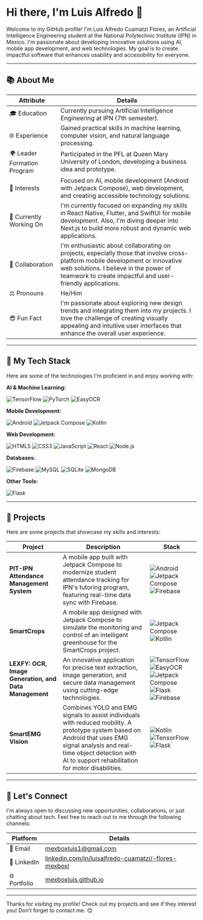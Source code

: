 # Hi there, I'm Luis Alfredo 👋

Welcome to my GitHub profile! I'm Luis Alfredo Cuamatzi Flores, an Artificial Intelligence Engineering student at the National Polytechnic Institute (IPN) in Mexico. I'm passionate about developing innovative solutions using AI, mobile app development, and web technologies. My goal is to create impactful software that enhances usability and accessibility for everyone.

---

## 📚 About Me

| Attribute                | Details                                                                                                                                                    |
| ------------------------ | ---------------------------------------------------------------------------------------------------------------------------------------------------------- |
| 🎓 Education             | Currently pursuing Artificial Intelligence Engineering at IPN (7th semester).                                                                                 |
| 🌐 Experience           | Gained practical skills in machine learning, computer vision, and natural language processing.                                                                 |
| 🌍 Leader Formation Program| Participated in the PFL at Queen Mary University of London, developing a business idea and prototype.                                                             |
| 🚀 Interests            | Focused on AI, mobile development (Android with Jetpack Compose), web development, and creating accessible technology solutions.                               |
| 🎯 Currently Working On | I'm currently focused on expanding my skills in React Native, Flutter, and SwiftUI for mobile development. Also, I'm diving deeper into Next.js to build more robust and dynamic web applications.           |
| 🤝 Collaboration        | I'm enthusiastic about collaborating on projects, especially those that involve cross-platform mobile development or innovative web solutions. I believe in the power of teamwork to create impactful and user-friendly applications. |
| ⚖️ Pronouns              | He/Him                                                                                                                                                         |
| 😎 Fun Fact              | I'm passionate about exploring new design trends and integrating them into my projects. I love the challenge of creating visually appealing and intuitive user interfaces that enhance the overall user experience. |

---

## 🚀 My Tech Stack

Here are some of the technologies I'm proficient in and enjoy working with:

**AI & Machine Learning:**

![TensorFlow](https://img.shields.io/badge/TensorFlow-%23FF6F00.svg?style=for-the-badge&logo=TensorFlow&logoColor=white)
![PyTorch](https://img.shields.io/badge/PyTorch-%23EE4C2C.svg?style=for-the-badge&logo=PyTorch&logoColor=white)
![EasyOCR](https://img.shields.io/badge/EasyOCR-red?style=for-the-badge) 

**Mobile Development:**

![Android](https://img.shields.io/badge/Android-3DDC84?style=for-the-badge&logo=android&logoColor=white)
![Jetpack Compose](https://img.shields.io/badge/Jetpack_Compose-4285F4?style=for-the-badge&logo=android&logoColor=white)
![Kotlin](https://img.shields.io/badge/Kotlin-0095D5?style=for-the-badge&logo=kotlin&logoColor=white)

**Web Development:**

![HTML5](https://img.shields.io/badge/HTML5-E34F26?style=for-the-badge&logo=html5&logoColor=white)
![CSS3](https://img.shields.io/badge/CSS3-1572B6?style=for-the-badge&logo=css3&logoColor=white)
![JavaScript](https://img.shields.io/badge/JavaScript-F7DF1E?style=for-the-badge&logo=javascript&logoColor=black)
![React](https://img.shields.io/badge/React-20232A?style=for-the-badge&logo=react&logoColor=61DAFB)
![Node.js](https://img.shields.io/badge/Node.js-43853D?style=for-the-badge&logo=node.js&logoColor=white)

**Databases:**

![Firebase](https://img.shields.io/badge/Firebase-FFCA28?style=for-the-badge&logo=firebase&logoColor=white)
![MySQL](https://img.shields.io/badge/MySQL-00000F?style=for-the-badge&logo=mysql&logoColor=white)
![SQLite](https://img.shields.io/badge/SQLite-07405E?style=for-the-badge&logo=sqlite&logoColor=white)
![MongoDB](https://img.shields.io/badge/MongoDB-4EA94B?style=for-the-badge&logo=mongodb&logoColor=white)

**Other Tools:**

![Flask](https://img.shields.io/badge/Flask-000000?style=for-the-badge&logo=flask&logoColor=white)

---

## 🔧 Projects

Here are some projects that showcase my skills and interests:

| Project                                     | Description                                                                                                                                                | Stack                                                                         |
| ------------------------------------------- | ---------------------------------------------------------------------------------------------------------------------------------------------------------- | ----------------------------------------------------------------------------- |
| **PIT-IPN Attendance Management System**   | A mobile app built with Jetpack Compose to modernize student attendance tracking for IPN's tutoring program, featuring real-time data sync with Firebase.   | ![Android](https://img.shields.io/badge/Android-3DDC84?style=flat-square&logo=android&logoColor=white) ![Jetpack Compose](https://img.shields.io/badge/Jetpack_Compose-4285F4?style=flat-square&logo=android&logoColor=white)  ![Firebase](https://img.shields.io/badge/Firebase-FFCA28?style=flat-square&logo=firebase&logoColor=white)     |
| **SmartCrops** | A mobile app designed with Jetpack Compose to simulate the monitoring and control of an intelligent greenhouse for the SmartCrops project. | ![Jetpack Compose](https://img.shields.io/badge/Jetpack_Compose-4285F4?style=flat-square&logo=android&logoColor=white) ![Kotlin](https://img.shields.io/badge/Kotlin-0095D5?style=flat-square&logo=kotlin&logoColor=white) |
| **LEXFY: OCR, Image Generation, and Data Management**   | An innovative application for precise text extraction, image generation, and secure data management using cutting-edge technologies.   | ![TensorFlow](https://img.shields.io/badge/TensorFlow-%23FF6F00.svg?style=flat-square&logo=TensorFlow&logoColor=white) ![EasyOCR](https://img.shields.io/badge/EasyOCR-red?style=flat-square) ![Jetpack Compose](https://img.shields.io/badge/Jetpack_Compose-4285F4?style=flat-square&logo=android&logoColor=white) ![Flask](https://img.shields.io/badge/Flask-000000?style=flat-square&logo=flask&logoColor=white) ![Firebase](https://img.shields.io/badge/Firebase-FFCA28?style=flat-square&logo=firebase&logoColor=white)     |
| **SmartEMG Vision**             | Combines YOLO and EMG signals to assist individuals with reduced mobility. A prototype system based on Android that uses EMG signal analysis and real-time object detection with AI to support rehabilitation for motor disabilities.                         | ![Kotlin](https://img.shields.io/badge/Kotlin-0095D5?style=flat-square&logo=kotlin&logoColor=white) ![TensorFlow](https://img.shields.io/badge/TensorFlow-%23FF6F00.svg?style=flat-square&logo=TensorFlow&logoColor=white) ![Flask](https://img.shields.io/badge/Flask-000000?style=flat-square&logo=flask&logoColor=white)    |

---

## 📢 Let's Connect

I'm always open to discussing new opportunities, collaborations, or just chatting about tech. Feel free to reach out to me through the following channels:

| Platform            | Details                                                         |
| ------------------- | --------------------------------------------------------------- |
| 📧 Email             | [mexboxluis1@gmail.com](mailto:mexboxluis1@gmail.com)        |
| 💼 LinkedIn          | [linkedin.com/in/luisalfredo-cuamatzi/-flores-mexboxl](https://www.linkedin.com/in/luis-alfredo-cuamatzi-flores-mexboxl/) |
| 🌐 Portfolio         | [mexboxluis.github.io](https://mexboxluis.github.io/)                 |

---


Thanks for visiting my profile! Check out my projects and see if they interest you!
Don’t forget to contact me. 😊

